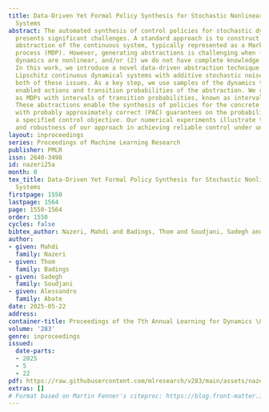 ```yaml
---
title: Data-Driven Yet Formal Policy Synthesis for Stochastic Nonlinear Dynamical
  Systems
abstract: The automated synthesis of control policies for stochastic dynamical systems
  presents significant challenges. A standard approach is to construct a finite-state
  abstraction of the continuous system, typically represented as a Markov decision
  process (MDP). However, generating abstractions is challenging when (1) the system’s
  dynamics are nonlinear, and/or (2) we do not have complete knowledge of the dynamics.
  In this work, we introduce a novel data-driven abstraction technique for nonlinear
  Lipschitz continuous dynamical systems with additive stochastic noise that addresses
  both of these issues. As a key step, we use samples of the dynamics to learn the
  enabled actions and transition probabilities of the abstraction. We represent abstractions
  as MDPs with intervals of transition probabilities, known as interval MDPs (IMDPs).
  These abstractions enable the synthesis of policies for the concrete nonlinear system,
  with probably approximately correct (PAC) guarantees on the probability of satisfying
  a specified control objective. Our numerical experiments illustrate the effectiveness
  and robustness of our approach in achieving reliable control under uncertainty.
layout: inproceedings
series: Proceedings of Machine Learning Research
publisher: PMLR
issn: 2640-3498
id: nazeri25a
month: 0
tex_title: Data-Driven Yet Formal Policy Synthesis for Stochastic Nonlinear Dynamical
  Systems
firstpage: 1550
lastpage: 1564
page: 1550-1564
order: 1550
cycles: false
bibtex_author: Nazeri, Mahdi and Badings, Thom and Soudjani, Sadegh and Abate, Alessandro
author:
- given: Mahdi
  family: Nazeri
- given: Thom
  family: Badings
- given: Sadegh
  family: Soudjani
- given: Alessandro
  family: Abate
date: 2025-05-22
address:
container-title: Proceedings of the 7th Annual Learning for Dynamics \& Control Conference
volume: '283'
genre: inproceedings
issued:
  date-parts:
  - 2025
  - 5
  - 22
pdf: https://raw.githubusercontent.com/mlresearch/v283/main/assets/nazeri25a/nazeri25a.pdf
extras: []
# Format based on Martin Fenner's citeproc: https://blog.front-matter.io/posts/citeproc-yaml-for-bibliographies/
---
```

